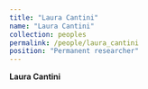 ```yaml
---
title: "Laura Cantini"
name: "Laura Cantini"
collection: peoples
permalink: /people/laura_cantini
position: "Permanent researcher"
---
```


**Laura Cantini**
